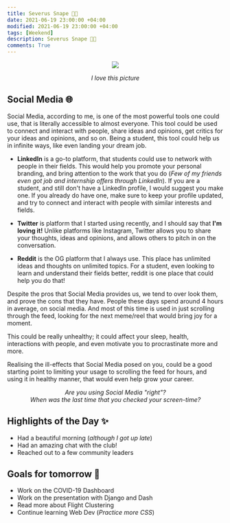 ```yaml
---
title: Severus Snape 👨‍🎓
date: 2021-06-19 23:00:00 +04:00
modified: 2021-06-19 23:00:00 +04:00
tags: [Weekend]
description: Severus Snape 👨‍🎓
comments: True
---
```


<div align='center'>
 <img src='https://i.postimg.cc/vmgKLrH9/20200310-181713.jpg'/>
 <p>
   <em>I love this picture </em>
 </p>
</div>   

## Social Media 🌐

Social Media, according to me, is one of the most powerful tools one could use, that is literally accessible to almost everyone. This tool could be used to connect and interact with people, share ideas and opinions, get critics for your ideas and opinions, and so on. Being a student, this tool could help us in infinite ways, like even landing your dream job. 

- **LinkedIn** is a go-to platform, that students could use to network with people in their fields. This would help you promote your personal branding, and bring attention to the work that you do (*Few of my friends even got job and internship offers through LinkedIn*). If you are a student, and still don't have a LinkedIn profile, I would suggest you make one. If you already do have one, make sure to keep your profile updated, and try to connect and interact with people with similar interests and fields.

- **Twitter** is platform that I started using recently, and I should say that **I'm loving it!** Unlike platforms like Instagram, Twitter allows you to share your thoughts, ideas and opinions, and allows others to pitch in on the conversation. 

- **Reddit** is the OG platform that I always use. This place has unlimited ideas and thoughts on unlimited topics. For a student, even looking to learn and understand their fields better, reddit is one place that could help you do that!

Despite the pros that Social Media provides us, we tend to over look them, and prove the cons that they have. People these days spend around 4 hours in average, on social media. And most of this time is used in just scrolling through the feed, looking for the next meme/reel that would bring joy for a moment.

This could be really unhealthy; it could affect your sleep, health, interactions with people, and even motivate you to procrastinate more and more.

Realising the ill-effects that Social Media posed on you, could be a good starting point to limiting your usage to scrolling the feed for hours, and using it in healthy manner, that would even help grow your career.

<p align='center'>
  <em>
    Are you using Social Media "right"?
    <br>
    When was the last time that you checked your screen-time?
  </em>
</p>

## Highlights of the Day ✨
- Had a beautiful morning (*although I got up late*) 
- Had an amazing chat with the club!
- Reached out to a few community leaders

## Goals for tomorrow 📝
- Work on the COVID-19 Dashboard
- Work on the presentation with Django and Dash
- Read more about Flight Clustering
- Continue learning Web Dev (*Practice more CSS*)
